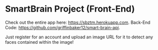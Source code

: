 # SmartBrain Project (Front-End)

Check out the entire app here: https://sbztm.herokuapp.com.
Back-End Code: https://github.com/griffinbaker12/smart-brain-api.

Just register for an account and upload an image URL for it to detect any faces contained within the image!
